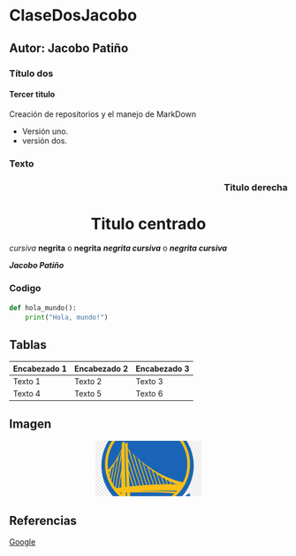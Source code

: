 # ClaseDosJacobo
## Autor: Jacobo Patiño
### Título dos
#### Tercer titulo

Creación de repositorios y el manejo de MarkDown
- Versión uno.
- versión dos.

### Texto
<h3 align="right">Titulo derecha</h3>

<h1 align="center">Titulo centrado</h1>

*cursiva* 
**negrita** o __negrita__
***negrita cursiva*** o ___negrita cursiva___

___Jacobo Patiño___

### Codigo
```python
def hola_mundo():
    print("Hola, mundo!")
```

## Tablas
| Encabezado 1 | Encabezado 2 | Encabezado 3 |
|--------------|--------------|--------------|
| Texto 1      | Texto 2      | Texto 3      |
| Texto 4      | Texto 5      | Texto 6      |

## Imagen

<p align="center">
<img src="./Logos/Logo_warriors.png" height="100">
</p>


## Referencias
[Google](https://www.google.com)
